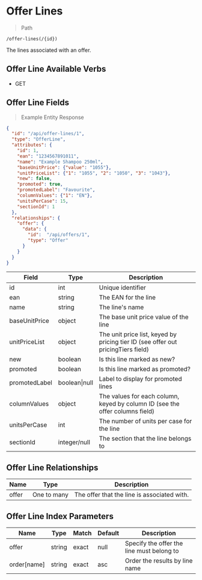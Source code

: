 # Offer Lines

> Path

```
/offer-lines(/{id})
```

The lines associated with an offer.

## Offer Line Available Verbs

* GET

## Offer Line Fields

> Example Entity Response

```json
{
  "id": "/api/offer-lines/1",
  "type": "OfferLine",
  "attributes": {
    "id": 1,
    "ean": "1234567891011",
    "name": "Example Shampoo 250ml",
    "baseUnitPrice": {"value": "1055"},
    "unitPriceList": {"1": "1055", "2": "1050", "3": "1043"},
    "new": false,
    "promoted": true,
    "promotedLabel": "Favourite",
    "columnValues": {"1": "EN"},
    "unitsPerCase": 15,
    "sectionId": 1
  },
  "relationships": {
    "offer": {
      "data": {
        "id":  "/api/offers/1",
        "type": "Offer"
      }
    }
  }
}
```

Field | Type | Description
----- | ---  | -----------
id | int | Unique identifier
ean | string | The EAN for the line
name | string | The line's name
baseUnitPrice | object | The base unit price value of the line
unitPriceList | object | The unit price list, keyed by pricing tier ID (see offer out pricingTiers field)
new | boolean | Is this line marked as new?
promoted | boolean | Is this line marked as promoted?
promotedLabel | boolean&#124;null | Label to display for promoted lines
columnValues | object | The values for each column, keyed by column ID (see the offer columns field)
unitsPerCase | int | The number of units per case for the line
sectionId | integer/null | The section that the line belongs to

## Offer Line Relationships

Name | Type | Description
---- | ---- | -----------
offer | One to many | The offer that the line is associated with.

## Offer Line Index Parameters

Name | Type | Match | Default | Description
---- | ---- | ----- | ------- | -----------
offer | string | exact | null | Specify the offer the line must belong to
order\[name] | string | exact | asc | Order the results by line name
